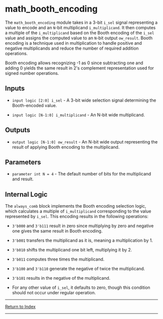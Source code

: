 # math_booth_encoding

The `math_booth_encoding` module takes in a 3-bit `i_sel` signal representing a value to encode and an `N`-bit multiplicand `i_multiplicand`. It then computes a multiple of the `i_multiplicand` based on the Booth encoding of the `i_sel` value and assigns the computed value to an `N`-bit output `ow_result`. Booth encoding is a technique used in multiplication to handle positive and negative multiplicands and reduce the number of required addition operations.

Booth encoding allows recognizing -1 as 0 since subtracting one and adding 0 yields the same result in 2's complement representation used for signed number operations.

## Inputs

- `input logic [2:0] i_sel` - A 3-bit wide selection signal determining the Booth-encoded value.

- `input logic [N-1:0] i_multiplicand` - An N-bit wide multiplicand.

## Outputs

- `output logic [N-1:0] ow_result` - An N-bit wide output representing the result of applying Booth encoding to the multiplicand.

## Parameters

- `parameter int N = 4` - The default number of bits for the multiplicand and result.

## Internal Logic

The `always_comb` block implements the Booth encoding selection logic, which calculates a multiple of `i_multiplicand` corresponding to the value represented by `i_sel`. This encoding results in the following operations:

- `3'b000` and `3'b111` result in zero since multiplying by zero and negative one gives the same result in Booth encoding.

- `3'b001` transfers the multiplicand as it is, meaning a multiplication by 1.

- `3'b010` shifts the multiplicand one bit left, multiplying it by 2.

- `3'b011` computes three times the multiplicand.

- `3'b100` and `3'b110` generate the negative of twice the multiplicand.

- `3'b101` results in the negative of the multiplicand.

- For any other value of `i_sel`, it defaults to zero, though this condition should not occur under regular operation.

---

[Return to Index](index.md)

----------
